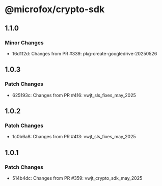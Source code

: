# @microfox/crypto-sdk

## 1.1.0

### Minor Changes

- 16d112d: Changes from PR #339: pkg-create-googledrive-20250526

## 1.0.3

### Patch Changes

- 625193c: Changes from PR #416: vwjt_sls_fixes_may_2025

## 1.0.2

### Patch Changes

- 1c0b6a8: Changes from PR #413: vwjt_sls_fixes_may_2025

## 1.0.1

### Patch Changes

- 514b4dc: Changes from PR #359: vwjt_crypto_sdk_may_2025
